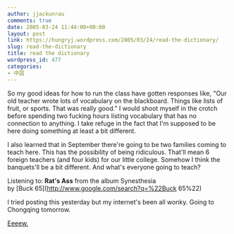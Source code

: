 ```yaml
---
author: jjackunrau
comments: true
date: 2005-03-24 11:44:00+00:00
layout: post
link: https://hungryj.wordpress.com/2005/03/24/read-the-dictionary/
slug: read-the-dictionary
title: read the dictionary
wordpress_id: 477
categories:
- 中国
---
```


So my good ideas for how to run the class have gotten responses like, "Our old teacher wrote lots of vocabulary on the blackboard.  Things like lists of fruit, or sports.  That was really good."  I would shoot myself in the crotch before spending two fucking hours listing vocabulary that has no connection to anything.  I take refuge in the fact that I'm supposed to be here doing something at least a bit different.
  

  
I also learned that in September there're going to be two families coming to teach here.  This has the possibility of being ridiculous.  That'll mean 6 foreign teachers (and four kids) for our little college.  Somehow I think the banquets'll be a bit different.  And what's everyone going to teach?
  

  
Listening to: **Rat's Ass** from the album Synesthesia   
by [Buck 65](http://www.google.com/search?q=%22Buck 65%22)
  

  
I tried posting this yesterday but my internet's been all wonky.  Going to Chongqing tomorrow.
  

  
[Eeeew.](http://www.sfgate.com/cgi-bin/article.cgi?f=/c/a/2005/03/23/finger23.TMP)
